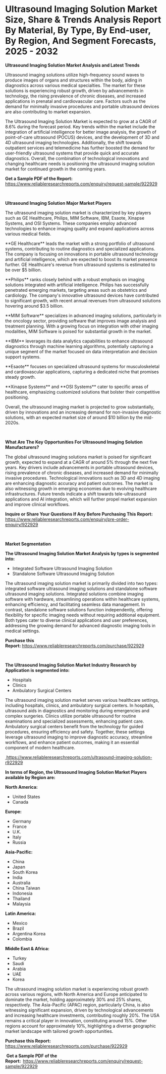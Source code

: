 <p><h1>Ultrasound Imaging Solution Market Size, Share & Trends Analysis Report By Material, By Type, By End-user, By Region, And Segment Forecasts, 2025 - 2032</h1></p><p><strong>Ultrasound Imaging Solution Market Analysis and Latest Trends</strong></p>
<p><p>Ultrasound imaging solutions utilize high-frequency sound waves to produce images of organs and structures within the body, aiding in diagnostics across various medical specialties. The market for these solutions is experiencing robust growth, driven by advancements in technology, the rising prevalence of chronic diseases, and increased applications in prenatal and cardiovascular care. Factors such as the demand for minimally invasive procedures and portable ultrasound devices are also contributing to market expansion.</p><p>The Ultrasound Imaging Solution Market is expected to grow at a CAGR of 8.6% during the forecast period. Key trends within the market include the integration of artificial intelligence for better image analysis, the growth of point-of-care ultrasound (POCUS) devices, and the development of 3D and 4D ultrasound imaging technologies. Additionally, the shift towards outpatient services and telemedicine has further boosted the demand for user-friendly ultrasound systems that provide quick and accurate diagnostics. Overall, the combination of technological innovations and changing healthcare needs is positioning the ultrasound imaging solution market for continued growth in the coming years.</p></p>
<p><strong>Get a Sample PDF of the Report:&nbsp;</strong> <a href="https://www.reliableresearchreports.com/enquiry/request-sample/922929?utm_campaign=2662&utm_medium=2&utm_source=Github&utm_content=ia&utm_term=18042025&utm_id=ultrasound-imaging-solution">https://www.reliableresearchreports.com/enquiry/request-sample/922929</a></p>
<p>&nbsp;</p>
<p><strong>Ultrasound Imaging Solution Major Market Players</strong></p>
<p><p>The ultrasound imaging solution market is characterized by key players such as GE Healthcare, Philips, MIM Software, IBM, Esaote, Xinapse Systems, and OSI Systems. These companies employ advanced technologies to enhance imaging quality and expand applications across various medical fields.</p><p>**GE Healthcare** leads the market with a strong portfolio of ultrasound systems, contributing to routine diagnostics and specialized applications. The company is focusing on innovations in portable ultrasound technology and artificial intelligence, which are expected to boost its market presence further. GE Healthcare's revenue from ultrasound systems is estimated to be over $5 billion.</p><p>**Philips** ranks closely behind with a robust emphasis on imaging solutions integrated with artificial intelligence. Philips has successfully penetrated emerging markets, targeting areas such as obstetrics and cardiology. The company's innovative ultrasound devices have contributed to significant growth, with recent annual revenues from ultrasound solutions hovering around $3.5 billion.</p><p>**MIM Software** specializes in advanced imaging solutions, particularly in the oncology sector, providing software that improves image analysis and treatment planning. With a growing focus on integration with other imaging modalities, MIM Software is poised for substantial growth in the market.</p><p>**IBM** leverages its data analytics capabilities to enhance ultrasound diagnostics through machine learning algorithms, potentially capturing a unique segment of the market focused on data interpretation and decision support systems.</p><p>**Esaote** focuses on specialized ultrasound systems for musculoskeletal and cardiovascular applications, capturing a dedicated niche that promises steady growth.</p><p>**Xinapse Systems** and **OSI Systems** cater to specific areas of healthcare, emphasizing customized solutions that bolster their competitive positioning.</p><p>Overall, the ultrasound imaging market is projected to grow substantially, driven by innovations and an increasing demand for non-invasive diagnostic solutions, with an expected market size of around $10 billion by the mid-2020s.</p></p>
<p>&nbsp;</p>
<p><strong>What Are The Key Opportunities For Ultrasound Imaging Solution Manufacturers?</strong></p>
<p><p>The global ultrasound imaging solutions market is poised for significant growth, expected to expand at a CAGR of around 5% through the next five years. Key drivers include advancements in portable ultrasound devices, rising prevalence of chronic diseases, and increased demand for minimally invasive procedures. Technological innovations such as 3D and 4D imaging are enhancing diagnostic accuracy and patient outcomes. The market is also witnessing growth in emerging economies due to evolving healthcare infrastructures. Future trends indicate a shift towards tele-ultrasound applications and AI integration, which will further propel market expansion and improve clinical workflows.</p></p>
<p><strong>Inquire or Share Your Questions If Any Before Purchasing This Report:</strong> <a href="https://www.reliableresearchreports.com/enquiry/pre-order-enquiry/922929?utm_campaign=2662&utm_medium=2&utm_source=Github&utm_content=ia&utm_term=18042025&utm_id=ultrasound-imaging-solution">https://www.reliableresearchreports.com/enquiry/pre-order-enquiry/922929</a></p>
<p>&nbsp;</p>
<p><strong>Market Segmentation</strong></p>
<p><strong>The Ultrasound Imaging Solution Market Analysis by types is segmented into:</strong></p>
<p><ul><li>Integrated Software Ultrasound Imaging Solution</li><li>Standalone Software Ultrasound Imaging Solution</li></ul></p>
<p><p>The ultrasound imaging solution market is primarily divided into two types: integrated software ultrasound imaging solutions and standalone software ultrasound imaging solutions. Integrated solutions combine imaging software with hardware, streamlining operations within healthcare systems, enhancing efficiency, and facilitating seamless data management. In contrast, standalone software solutions function independently, offering flexibility for specific imaging needs without requiring additional equipment. Both types cater to diverse clinical applications and user preferences, addressing the growing demand for advanced diagnostic imaging tools in medical settings.</p></p>
<p><strong>Purchase this Report:&nbsp;</strong><a href="https://www.reliableresearchreports.com/purchase/922929?utm_campaign=2662&utm_medium=2&utm_source=Github&utm_content=ia&utm_term=18042025&utm_id=ultrasound-imaging-solution">https://www.reliableresearchreports.com/purchase/922929</a></p>
<p>&nbsp;</p>
<p><strong>The Ultrasound Imaging Solution Market Industry Research by Application is segmented into:</strong></p>
<p><ul><li>Hospitals</li><li>Clinics</li><li>Ambulatory Surgical Centers</li></ul></p>
<p><p>The ultrasound imaging solution market serves various healthcare settings, including hospitals, clinics, and ambulatory surgical centers. In hospitals, ultrasound aids in diagnostics and monitoring during emergencies and complex surgeries. Clinics utilize portable ultrasound for routine examinations and specialized assessments, enhancing patient care. Ambulatory surgical centers benefit from the technology for guided procedures, ensuring efficiency and safety. Together, these settings leverage ultrasound imaging to improve diagnostic accuracy, streamline workflows, and enhance patient outcomes, making it an essential component of modern healthcare.</p></p>
<p><a href="https://www.reliableresearchreports.com/ultrasound-imaging-solution-r922929?utm_campaign=2662&utm_medium=2&utm_source=Github&utm_content=ia&utm_term=18042025&utm_id=ultrasound-imaging-solution">&nbsp;https://www.reliableresearchreports.com/ultrasound-imaging-solution-r922929</a></p>
<p><strong>In terms of Region, the Ultrasound Imaging Solution Market Players available by Region are:</strong></p>
<p>
    <p> <strong> North America: </strong>
        <ul>
            <li>United States</li>
            <li>Canada</li>
        </ul>
        </p> 
    <p> <strong> Europe: </strong>
        <ul>
            <li>Germany</li>
            <li>France</li>
            <li>U.K.</li>
            <li>Italy</li>
            <li>Russia</li>
        </ul>
        </p> 
    <p> <strong> Asia-Pacific: </strong>
        <ul>
            <li>China</li>
            <li>Japan</li>
            <li>South Korea</li>
            <li>India</li>
            <li>Australia</li>
            <li>China Taiwan</li>
            <li>Indonesia</li>
            <li>Thailand</li>
            <li>Malaysia</li>
        </ul>
        </p> 
    <p> <strong> Latin America: </strong>
        <ul>
            <li>Mexico</li>
            <li>Brazil</li>
            <li>Argentina Korea</li>
            <li>Colombia</li>
        </ul>
        </p> 
    <p> <strong> Middle East & Africa: </strong>
        <ul>
            <li>Turkey</li>
            <li>Saudi</li>
            <li>Arabia</li>
            <li>UAE</li>
            <li>Korea</li>
        </ul>
    </p>
    </p>
<p><p>The ultrasound imaging solution market is experiencing robust growth across various regions, with North America and Europe anticipated to dominate the market, holding approximately 30% and 25% shares, respectively. The Asia-Pacific (APAC) region, particularly China, is also witnessing significant expansion, driven by technological advancements and increasing healthcare investments, contributing roughly 20%. The USA remains a critical player in innovation, constituting around 15%. Other regions account for approximately 10%, highlighting a diverse geographic market landscape with tailored growth opportunities.</p></p>
<p><strong>Purchase this Report: </strong><a href="https://www.reliableresearchreports.com/purchase/922929?utm_campaign=2662&utm_medium=2&utm_source=Github&utm_content=ia&utm_term=18042025&utm_id=ultrasound-imaging-solution">https://www.reliableresearchreports.com/purchase/922929</a></p>
<p>&nbsp;<strong>Get a Sample PDF of the Report:&nbsp;&nbsp;</strong><a href="https://www.reliableresearchreports.com/enquiry/request-sample/922929?utm_campaign=2662&utm_medium=2&utm_source=Github&utm_content=ia&utm_term=18042025&utm_id=ultrasound-imaging-solution">https://www.reliableresearchreports.com/enquiry/request-sample/922929</a></p>
<p><strong></strong></p>
<p><p></p><p></p><p></p></p>
